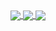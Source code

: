 <a href="https://github.com/anuraghazra/convoychat">
  <img align="center" src="https://github-readme-stats.vercel.app/api?username=p0t4t0sandwich&show_icons=true&hide_border=true&&count_private=true&include_all_commits=true" />
</a>
<a href="https://github.com/anuraghazra/convoychat">
  <img align="center" src="https://github-readme-stats.vercel.app/api/top-langs/?username=p0t4t0sandwich&layout=compact" />
</a>
<a href="https://github.com/anuraghazra/github-readme-stats">
  <img align="center" src="https://github-readme-stats.vercel.app/api/wakatime?username=p0t4t0sandwich)](https://github.com/anuraghazra/github-readme-stats" />
</a>
